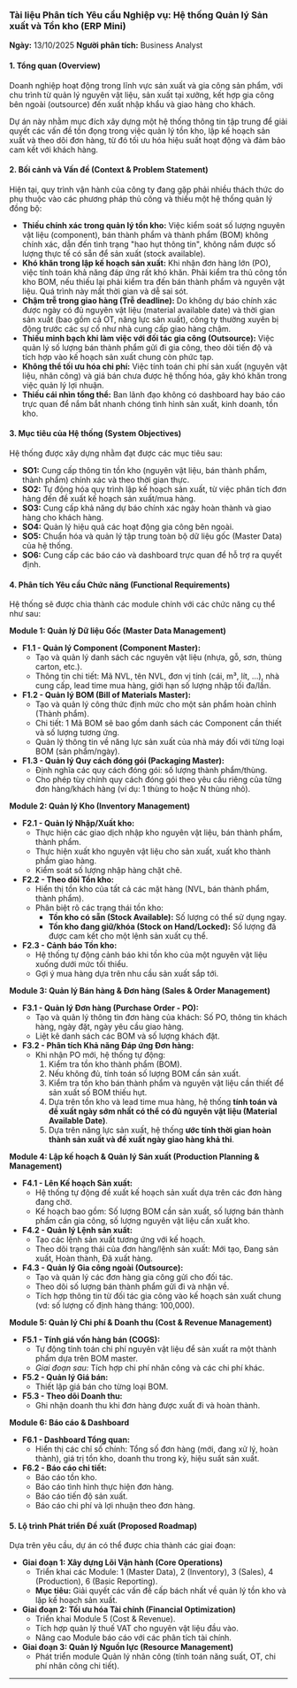 

### **Tài liệu Phân tích Yêu cầu Nghiệp vụ: Hệ thống Quản lý Sản xuất và Tồn kho (ERP Mini)**

**Ngày:** 13/10/2025
**Người phân tích:** Business Analyst

#### **1. Tổng quan (Overview)**

Doanh nghiệp hoạt động trong lĩnh vực sản xuất và gia công sản phẩm, với chu trình từ quản lý nguyên vật liệu, sản xuất tại xưởng, kết hợp gia công bên ngoài (outsource) đến xuất nhập khẩu và giao hàng cho khách.

Dự án này nhằm mục đích xây dựng một hệ thống thông tin tập trung để giải quyết các vấn đề tồn đọng trong việc quản lý tồn kho, lập kế hoạch sản xuất và theo dõi đơn hàng, từ đó tối ưu hóa hiệu suất hoạt động và đảm bảo cam kết với khách hàng.

#### **2. Bối cảnh và Vấn đề (Context & Problem Statement)**

Hiện tại, quy trình vận hành của công ty đang gặp phải nhiều thách thức do phụ thuộc vào các phương pháp thủ công và thiếu một hệ thống quản lý đồng bộ:

* **Thiếu chính xác trong quản lý tồn kho:** Việc kiểm soát số lượng nguyên vật liệu (component), bán thành phẩm và thành phẩm (BOM) không chính xác, dẫn đến tình trạng "hao hụt thông tin", không nắm được số lượng thực tế có sẵn để sản xuất (stock available).
* **Khó khăn trong lập kế hoạch sản xuất:** Khi nhận đơn hàng lớn (PO), việc tính toán khả năng đáp ứng rất khó khăn. Phải kiểm tra thủ công tồn kho BOM, nếu thiếu lại phải kiểm tra đến bán thành phẩm và nguyên vật liệu. Quá trình này mất thời gian và dễ sai sót.
* **Chậm trễ trong giao hàng (Trễ deadline):** Do không dự báo chính xác được ngày có đủ nguyên vật liệu (material available date) và thời gian sản xuất (bao gồm cả OT, năng lực sản xuất), công ty thường xuyên bị động trước các sự cố như nhà cung cấp giao hàng chậm.
* **Thiếu minh bạch khi làm việc với đối tác gia công (Outsource):** Việc quản lý số lượng bán thành phẩm gửi đi gia công, theo dõi tiến độ và tích hợp vào kế hoạch sản xuất chung còn phức tạp.
* **Không thể tối ưu hóa chi phí:** Việc tính toán chi phí sản xuất (nguyên vật liệu, nhân công) và giá bán chưa được hệ thống hóa, gây khó khăn trong việc quản lý lợi nhuận.
* **Thiếu cái nhìn tổng thể:** Ban lãnh đạo không có dashboard hay báo cáo trực quan để nắm bắt nhanh chóng tình hình sản xuất, kinh doanh, tồn kho.

#### **3. Mục tiêu của Hệ thống (System Objectives)**

Hệ thống được xây dựng nhằm đạt được các mục tiêu sau:

* **SO1:** Cung cấp thông tin tồn kho (nguyên vật liệu, bán thành phẩm, thành phẩm) chính xác và theo thời gian thực.
* **SO2:** Tự động hóa quy trình lập kế hoạch sản xuất, từ việc phân tích đơn hàng đến đề xuất kế hoạch sản xuất/mua hàng.
* **SO3:** Cung cấp khả năng dự báo chính xác ngày hoàn thành và giao hàng cho khách hàng.
* **SO4:** Quản lý hiệu quả các hoạt động gia công bên ngoài.
* **SO5:** Chuẩn hóa và quản lý tập trung toàn bộ dữ liệu gốc (Master Data) của hệ thống.
* **SO6:** Cung cấp các báo cáo và dashboard trực quan để hỗ trợ ra quyết định.

#### **4. Phân tích Yêu cầu Chức năng (Functional Requirements)**

Hệ thống sẽ được chia thành các module chính với các chức năng cụ thể như sau:

**Module 1: Quản lý Dữ liệu Gốc (Master Data Management)**

* **F1.1 - Quản lý Component (Component Master):**
    * Tạo và quản lý danh sách các nguyên vật liệu (nhựa, gỗ, sơn, thùng carton, etc.).
    * Thông tin chi tiết: Mã NVL, tên NVL, đơn vị tính (cái, m³, lít, ...), nhà cung cấp, lead time mua hàng, giới hạn số lượng nhập tối đa/lần.
* **F1.2 - Quản lý BOM (Bill of Materials Master):**
    * Tạo và quản lý công thức định mức cho một sản phẩm hoàn chỉnh (Thành phẩm).
    * Chi tiết: 1 Mã BOM sẽ bao gồm danh sách các Component cần thiết và số lượng tương ứng.
    * Quản lý thông tin về năng lực sản xuất của nhà máy đối với từng loại BOM (sản phẩm/ngày).
* **F1.3 - Quản lý Quy cách đóng gói (Packaging Master):**
    * Định nghĩa các quy cách đóng gói: số lượng thành phẩm/thùng.
    * Cho phép tùy chỉnh quy cách đóng gói theo yêu cầu riêng của từng đơn hàng/khách hàng (ví dụ: 1 thùng to hoặc N thùng nhỏ).

**Module 2: Quản lý Kho (Inventory Management)**

* **F2.1 - Quản lý Nhập/Xuất kho:**
    * Thực hiện các giao dịch nhập kho nguyên vật liệu, bán thành phẩm, thành phẩm.
    * Thực hiện xuất kho nguyên vật liệu cho sản xuất, xuất kho thành phẩm giao hàng.
    * Kiểm soát số lượng nhập hàng chặt chẽ.
* **F2.2 - Theo dõi Tồn kho:**
    * Hiển thị tồn kho của tất cả các mặt hàng (NVL, bán thành phẩm, thành phẩm).
    * Phân biệt rõ các trạng thái tồn kho:
        * **Tồn kho có sẵn (Stock Available):** Số lượng có thể sử dụng ngay.
        * **Tồn kho đang giữ/khóa (Stock on Hand/Locked):** Số lượng đã được cam kết cho một lệnh sản xuất cụ thể.
* **F2.3 - Cảnh báo Tồn kho:**
    * Hệ thống tự động cảnh báo khi tồn kho của một nguyên vật liệu xuống dưới mức tối thiểu.
    * Gợi ý mua hàng dựa trên nhu cầu sản xuất sắp tới.

**Module 3: Quản lý Bán hàng & Đơn hàng (Sales & Order Management)**

* **F3.1 - Quản lý Đơn hàng (Purchase Order - PO):**
    * Tạo và quản lý thông tin đơn hàng của khách: Số PO, thông tin khách hàng, ngày đặt, ngày yêu cầu giao hàng.
    * Liệt kê danh sách các BOM và số lượng khách đặt.
* **F3.2 - Phân tích Khả năng Đáp ứng Đơn hàng:**
    * Khi nhận PO mới, hệ thống tự động:
        1.  Kiểm tra tồn kho thành phẩm (BOM).
        2.  Nếu không đủ, tính toán số lượng BOM cần sản xuất.
        3.  Kiểm tra tồn kho bán thành phẩm và nguyên vật liệu cần thiết để sản xuất số BOM thiếu hụt.
        4.  Dựa trên tồn kho và lead time mua hàng, hệ thống **tính toán và đề xuất ngày sớm nhất có thể có đủ nguyên vật liệu (Material Available Date)**.
        5.  Dựa trên năng lực sản xuất, hệ thống **ước tính thời gian hoàn thành sản xuất và đề xuất ngày giao hàng khả thi**.

**Module 4: Lập kế hoạch & Quản lý Sản xuất (Production Planning & Management)**

* **F4.1 - Lên Kế hoạch Sản xuất:**
    * Hệ thống tự động đề xuất kế hoạch sản xuất dựa trên các đơn hàng đang chờ.
    * Kế hoạch bao gồm: Số lượng BOM cần sản xuất, số lượng bán thành phẩm cần gia công, số lượng nguyên vật liệu cần xuất kho.
* **F4.2 - Quản lý Lệnh sản xuất:**
    * Tạo các lệnh sản xuất tương ứng với kế hoạch.
    * Theo dõi trạng thái của đơn hàng/lệnh sản xuất: Mới tạo, Đang sản xuất, Hoàn thành, Đã xuất hàng.
* **F4.3 - Quản lý Gia công ngoài (Outsource):**
    * Tạo và quản lý các đơn hàng gia công gửi cho đối tác.
    * Theo dõi số lượng bán thành phẩm gửi đi và nhận về.
    * Tích hợp thông tin từ đối tác gia công vào kế hoạch sản xuất chung (vd: số lượng cố định hàng tháng: 100,000).

**Module 5: Quản lý Chi phí & Doanh thu (Cost & Revenue Management)**

* **F5.1 - Tính giá vốn hàng bán (COGS):**
    * Tự động tính toán chi phí nguyên vật liệu để sản xuất ra một thành phẩm dựa trên BOM master.
    * *Giai đoạn sau:* Tích hợp chi phí nhân công và các chi phí khác.
* **F5.2 - Quản lý Giá bán:**
    * Thiết lập giá bán cho từng loại BOM.
* **F5.3 - Theo dõi Doanh thu:**
    * Ghi nhận doanh thu khi đơn hàng được xuất đi và hoàn thành.

**Module 6: Báo cáo & Dashboard**

* **F6.1 - Dashboard Tổng quan:**
    * Hiển thị các chỉ số chính: Tổng số đơn hàng (mới, đang xử lý, hoàn thành), giá trị tồn kho, doanh thu trong kỳ, hiệu suất sản xuất.
* **F6.2 - Báo cáo chi tiết:**
    * Báo cáo tồn kho.
    * Báo cáo tình hình thực hiện đơn hàng.
    * Báo cáo tiến độ sản xuất.
    * Báo cáo chi phí và lợi nhuận theo đơn hàng.

#### **5. Lộ trình Phát triển Đề xuất (Proposed Roadmap)**

Dựa trên yêu cầu, dự án có thể được chia thành các giai đoạn:

* **Giai đoạn 1: Xây dựng Lõi Vận hành (Core Operations)**
    * Triển khai các Module: 1 (Master Data), 2 (Inventory), 3 (Sales), 4 (Production), 6 (Basic Reporting).
    * **Mục tiêu:** Giải quyết các vấn đề cấp bách nhất về quản lý tồn kho và lập kế hoạch sản xuất.
* **Giai đoạn 2: Tối ưu hóa Tài chính (Financial Optimization)**
    * Triển khai Module 5 (Cost & Revenue).
    * Tích hợp quản lý thuế VAT cho nguyên vật liệu đầu vào.
    * Nâng cao Module báo cáo với các phân tích tài chính.
* **Giai đoạn 3: Quản lý Nguồn lực (Resource Management)**
    * Phát triển module Quản lý nhân công (tính toán năng suất, OT, chi phí nhân công chi tiết).

---